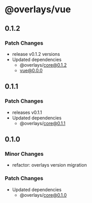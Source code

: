 # @overlays/vue

## 0.1.2

### Patch Changes

- release v0.1.2 versions
- Updated dependencies
  - @overlays/core@0.1.2
  - vue@0.0.0

## 0.1.1

### Patch Changes

- releases v0.1.1
- Updated dependencies
  - @overlays/core@0.1.1

## 0.1.0

### Minor Changes

- refactor: overlays version migration

### Patch Changes

- Updated dependencies
  - @overlays/core@0.1.0

